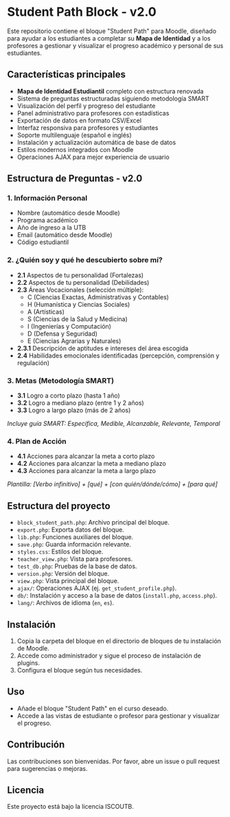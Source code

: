 # Student Path Block - v2.0

Este repositorio contiene el bloque "Student Path" para Moodle, diseñado para ayudar a los estudiantes a completar su **Mapa de Identidad** y a los profesores a gestionar y visualizar el progreso académico y personal de sus estudiantes.

## Características principales
- **Mapa de Identidad Estudiantil** completo con estructura renovada
- Sistema de preguntas estructuradas siguiendo metodología SMART
- Visualización del perfil y progreso del estudiante
- Panel administrativo para profesores con estadísticas
- Exportación de datos en formato CSV/Excel
- Interfaz responsiva para profesores y estudiantes
- Soporte multilenguaje (español e inglés)
- Instalación y actualización automática de base de datos
- Estilos modernos integrados con Moodle
- Operaciones AJAX para mejor experiencia de usuario

## Estructura de Preguntas - v2.0

### 1. Información Personal
- Nombre (automático desde Moodle)
- Programa académico
- Año de ingreso a la UTB
- Email (automático desde Moodle) 
- Código estudiantil

### 2. ¿Quién soy y qué he descubierto sobre mí?
- **2.1** Aspectos de tu personalidad (Fortalezas)
- **2.2** Aspectos de tu personalidad (Debilidades)
- **2.3** Áreas Vocacionales (selección múltiple):
  - C (Ciencias Exactas, Administrativas y Contables)
  - H (Humanística y Ciencias Sociales)
  - A (Artísticas)
  - S (Ciencias de la Salud y Medicina)
  - I (Ingenierías y Computación)
  - D (Defensa y Seguridad)
  - E (Ciencias Agrarias y Naturales)
- **2.3.1** Descripción de aptitudes e intereses del área escogida
- **2.4** Habilidades emocionales identificadas (percepción, comprensión y regulación)

### 3. Metas (Metodología SMART)
- **3.1** Logro a corto plazo (hasta 1 año)
- **3.2** Logro a mediano plazo (entre 1 y 2 años)
- **3.3** Logro a largo plazo (más de 2 años)

*Incluye guía SMART: Específica, Medible, Alcanzable, Relevante, Temporal*

### 4. Plan de Acción
- **4.1** Acciones para alcanzar la meta a corto plazo
- **4.2** Acciones para alcanzar la meta a mediano plazo
- **4.3** Acciones para alcanzar la meta a largo plazo

*Plantilla: [Verbo infinitivo] + [qué] + [con quién/dónde/cómo] + [para qué]*

## Estructura del proyecto
- `block_student_path.php`: Archivo principal del bloque.
- `export.php`: Exporta datos del bloque.
- `lib.php`: Funciones auxiliares del bloque.
- `save.php`: Guarda información relevante.
- `styles.css`: Estilos del bloque.
- `teacher_view.php`: Vista para profesores.
- `test_db.php`: Pruebas de la base de datos.
- `version.php`: Versión del bloque.
- `view.php`: Vista principal del bloque.
- `ajax/`: Operaciones AJAX (ej. `get_student_profile.php`).
- `db/`: Instalación y acceso a la base de datos (`install.php`, `access.php`).
- `lang/`: Archivos de idioma (`en`, `es`).

## Instalación
1. Copia la carpeta del bloque en el directorio de bloques de tu instalación de Moodle.
2. Accede como administrador y sigue el proceso de instalación de plugins.
3. Configura el bloque según tus necesidades.

## Uso
- Añade el bloque "Student Path" en el curso deseado.
- Accede a las vistas de estudiante o profesor para gestionar y visualizar el progreso.

## Contribución
Las contribuciones son bienvenidas. Por favor, abre un issue o pull request para sugerencias o mejoras.

## Licencia
Este proyecto está bajo la licencia ISCOUTB.
